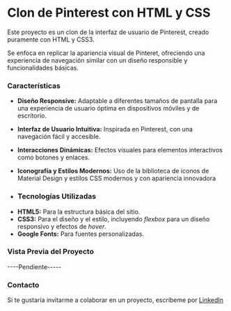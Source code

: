 # Clon de Pinterest con HTML y CSS
Este proyecto es un clon de la interfaz de usuario de Pinterest, creado puramente con HTML y CSS3.

Se enfoca en replicar la apariencia visual de Pinteret, ofreciendo una experiencia de navegación similar con un diseño responsible y funcionalidades básicas.

### Características

* **Diseño Responsive:** Adaptable a diferentes tamaños de pantalla para una experiencia de usuario óptima en dispositivos móviles y de escritorio.

* **Interfaz de Usuario Intuitiva:** Inspirada en Pinterest, con una navegación fácil y accesible.

* **Interacciones Dinámicas:** Efectos visuales para elementos interactivos como botones y enlaces.

* **Iconografía y Estilos Modernos:** Uso de la biblioteca de iconos de Material Design y estilos CSS modernos y con apariencia innovadora

* ### Tecnologías Utilizadas
+ **HTML5:** Para la estructura básica del sitio.
+ **CSS3:** Para el diseño y el estilo, incluyendo _flexbox_ para un diseño responsivo y efectos de _hover_.
+ **Google Fonts:** Para fuentes personalizadas.

### Vista Previa del Proyecto
----Pendiente-----

### Contacto
Si te gustaría invitarme a colaborar en un proyecto, escríbeme por [LinkedIn](https://www.linkedin.com/in/cemtzc/)
